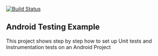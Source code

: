 [![Build Status](https://dev.azure.com/tejshreeyeole/AzurePipelineTest/_apis/build/status/TejshreeYeole.Android-Tests-Example?branchName=master)](https://dev.azure.com/tejshreeyeole/AzurePipelineTest/_build/latest?definitionId=4&branchName=master)
## Android Testing Example

This project shows step by step how to set up Unit tests and Instrumentation tests on an Android Project